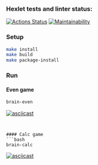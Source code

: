 ### Hexlet tests and linter status:
[![Actions Status](https://github.com/mrandrewer/python-project-49/actions/workflows/hexlet-check.yml/badge.svg)](https://github.com/mrandrewer/python-project-49/actions)
[![Maintainability](https://api.codeclimate.com/v1/badges/683bf2ee57f9eb5ac773/maintainability)](https://codeclimate.com/github/mrandrewer/python-project-49/maintainability)


### Setup
```bash
make install
make build
make package-install
```

### Run
#### Even game
```bash
brain-even
```
[![asciicast](https://asciinema.org/a/ZQJXKiEeul7VQ44299TJOzpoL.svg)](https://asciinema.org/a/ZQJXKiEeul7VQ44299TJOzpoL)
```


#### Calc game
```bash
brain-calc
```
[![asciicast](https://asciinema.org/a/Ji6dUeHmdYDZYgEq35CMcSODr.svg)](https://asciinema.org/a/Ji6dUeHmdYDZYgEq35CMcSODr)
```